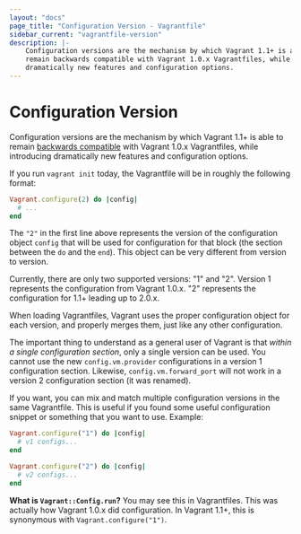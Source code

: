 ```yaml
---
layout: "docs"
page_title: "Configuration Version - Vagrantfile"
sidebar_current: "vagrantfile-version"
description: |-
	Configuration versions are the mechanism by which Vagrant 1.1+ is able to
	remain backwards compatible with Vagrant 1.0.x Vagrantfiles, while introducing
	dramatically new features and configuration options.
---
```


# Configuration Version

Configuration versions are the mechanism by which Vagrant 1.1+ is able
to remain [backwards compatible](/docs/installation/backwards-compatibility.html)
with Vagrant 1.0.x Vagrantfiles, while introducing dramatically new features
and configuration options.

If you run `vagrant init` today, the Vagrantfile will be in roughly the
following format:

```ruby
Vagrant.configure(2) do |config|
  # ...
end
```

The `"2"` in the first line above represents the version of the configuration
object `config` that will be used for configuration for that block (the
section between the `do` and the `end`). This object can be very
different from version to version.

Currently, there are only two supported versions: "1" and "2". Version 1
represents the configuration from Vagrant 1.0.x. "2" represents the configuration
for 1.1+ leading up to 2.0.x.

When loading Vagrantfiles, Vagrant uses the proper configuration object
for each version, and properly merges them, just like any other configuration.

The important thing to understand as a general user of Vagrant is that
_within a single configuration section_, only a single version can be used.
You cannot use the new `config.vm.provider` configurations in a version 1
configuration section. Likewise, `config.vm.forward_port` will not work
in a version 2 configuration section (it was renamed).

If you want, you can mix and match multiple configuration versions in the
same Vagrantfile. This is useful if you found some useful configuration
snippet or something that you want to use. Example:

```ruby
Vagrant.configure("1") do |config|
  # v1 configs...
end

Vagrant.configure("2") do |config|
  # v2 configs...
end
```

<div class="alert alert-info">
	<strong>What is <code>Vagrant::Config.run</code>?</strong>
	You may see this in Vagrantfiles. This was actually how Vagrant 1.0.x
	did configuration. In Vagrant 1.1+, this is synonymous with
	<code>Vagrant.configure("1")</code>.
</div>
